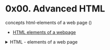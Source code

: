 # 0x00. Advanced HTML

concepts html-elements of a web page ()

- [HTML elements of a webpage](HTML-elements-of-a-webpage.md)

<details>
    <summary>HTML - elements of a web page </summary>
    Create the foundation of any HTML page.

HTML is about content. CSS is about the look and feel.

## Doctype
The <doctype> is necessary at the top of every HTML page to force the browser to render the page according to relevant specifications.
`<!-- Doctype HTML5 -->
    <!DOCTYPE html>
    <!-- Lowercase is also valid -->
    <!doctype html>`
## Resources
- [Doctype - MDN Web Docs Glossary: Definitions of Web-related terms | MDN](https://developer.mozilla.org/en-US/docs/Glossary/Doctype)

- [HEAD - A free guide to head elements](https://htmlhead.dev/)


## HTML TAG 
The <html> HTML tag tells the browser that the document is an HTML webpage. It is used as a container for all the HTML elements.

Warning!

The doctype is the only element living outside the html tag.
`<html lang="fr" dir="ltr">`

## Language and reading direction
- [Building RTL-Aware Web Apps & Websites: Part 1 - Mozilla Hacks - the Web developer blog](https://hacks.mozilla.org/2015/09/building-rtl-aware-web-apps-and-websites-part-1/?ref=frontendchecklist)



## Head Tag  

The `<head>` element contains all the metadata related to your page. All the elements placed inside the `<head>` are not visible in the browser window.  

Many types of metadata exist, some of which are specific to certain CMS platforms.  

### Usage  

You can find the following inside the `<head>`:  

- **Title of the webpage**  
- **Asynchronous script calls**  
- **Metadata**  
- **Embedded CSS code** (critical CSS)  
- **Embedded JavaScript code**  

## Resources  

[HEAD – A free guide to head elements](https://htmlhead.dev/)  

## Meta Charset  

The `<meta charset>` tag declares the page’s character encoding.  

### Example Usage  

    ```html
    <head>
        <!-- Set character encoding for the document -->
        <meta charset="utf-8">
    </head>

## Rersources 
- [Meta: The Document-level Metadata Element - HTML: Hypertext Markup Language | MDN](https://developer.mozilla.org/en-US/docs/Web/HTML/Element/meta#attr-charset)  
- [Declaring Character Encodings in HTML - W3C](https://www.w3.org/International/questions/qa-html-encoding-declarations)  
- [Meta Charset - Bitsofco.de](https://bitsofco.de/meta-charset/)  





</details>